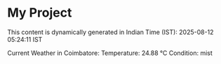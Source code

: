 # My Project

This content is dynamically generated in Indian Time (IST): 2025-08-12 05:24:11 IST


Current Weather in Coimbatore:
Temperature: 24.88 °C
Condition: mist
